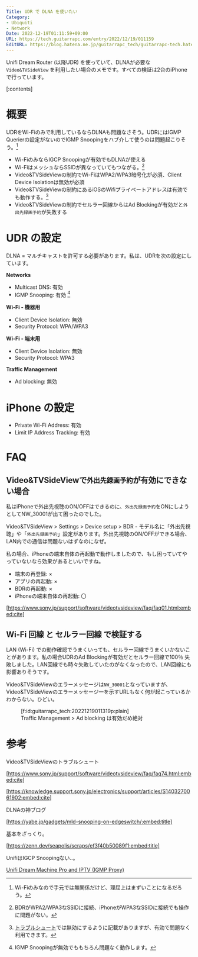 ```yaml
---
Title: UDR で DLNA を使いたい
Category:
- Ubiquiti
- Network
Date: 2022-12-19T01:11:59+09:00
URL: https://tech.guitarrapc.com/entry/2022/12/19/011159
EditURL: https://blog.hatena.ne.jp/guitarrapc_tech/guitarrapc-tech.hatenablog.com/atom/entry/4207112889946290675
---
```


Unifi Dream Router (以降UDR) を使っていて、DLNAが必要な  `Video&TVSideView`  を利用したい場合のメモです。すべての検証は2台のiPhoneで行っています。

[:contents]

# 概要

UDRをWi-Fiのみで利用しているならDLNAも問題なさそう。UDRにはIGMP Querierの設定がないのでIGMP Snoopingをハブ介して使うのは問題起こりそう。[^1]

* Wi-FiのみならIGCP Snoopingが有効でもDLNAが使える
* Wi-FiはメッシュならSSIDが異なっていてもつながる。[^3]
* Video&TVSideViewの制約でWi-FiはWPA2/WPA3暗号化が必須、Client Device Isolationは無効が必須
* Video&TVSideViewの制約にあるiOSのWifiプライベートアドレスは有効でも動作する。[^2]
* Video&TVSideViewの制約でセルラー回線からはAd Blockingが有効だと`外出先録画予約`が失敗する

# UDR の設定

DLNA = マルチキャストを許可する必要があります。私は、UDRを次の設定にしています。

**Networks**

* Multicast DNS: 有効
* IGMP Snooping: 有効 [^4]

**Wi-Fi - 機器用**

* Client Device Isolation: 無効
* Security Protocol: WPA/WPA3

**Wi-Fi - 端末用**

* Client Device Isolation: 無効
* Security Protocol: WPA3

**Traffic Management**

* Ad blocking: 無効

# iPhone の設定

* Private Wi-Fi Address: 有効
* Limit IP Address Tracking: 有効

# FAQ

## Video&TVSideViewで`外出先録画予約`が有効にできない場合

私はiPhoneで外出先視聴のON/OFFはできるのに、`外出先録画予約`をONにしようとしてNW_30001が出て困ったのでした。

Video&TVSideView > Settings > Device setup > BDR - モデル名に「外出先視聴」や「`外出先録画予約`」設定があります。外出先視聴のON/OFFができる場合、LAN内での通信は問題ないはずなのになぜ。

私の場合、iPhoneの端末自体の再起動で動作しましたので、もし困っていてやっていないなら効果があるといいですね。

* 端末の再登録: ×
* アプリの再起動: ×
* BDRの再起動: ×
* iPhoneの端末自体の再起動: 〇

[https://www.sony.jp/support/software/videotvsideview/faq/faq01.html:embed:cite]

## Wi-Fi 回線 と セルラー回線 で検証する

LAN (Wi-Fi) での動作確認でうまくいっても、セルラー回線でうまくいかないことがあります。私の場合UDRのAd Blockingが有効だとセルラー回線で100％ 失敗しました。LAN回線でも時々失敗していたのがなくなったので、LAN回線にも影響ありそうです。

Video&TVSideViewのエラーメッセージは`NW_30001`となっていますが、Video&TVSideViewのエラーメッセージ一を示すURLもなく何が起こっているかわからない。ひどい。

<figure class="figure-image figure-image-fotolife" title=" Traffic Management &gt; Ad blocking は有効だめ絶対">[f:id:guitarrapc_tech:20221219011319p:plain]<figcaption> Traffic Management &gt; Ad blocking は有効だめ絶対</figcaption></figure>

# 参考

Video&TVSideViewのトラブルシュート

[https://www.sony.jp/support/software/videotvsideview/faq/faq74.html:embed:cite]

[https://knowledge.support.sony.jp/electronics/support/articles/S1403270061902:embed:cite]

DLNAの神ブログ

[https://yabe.jp/gadgets/mld-snooping-on-edgeswitch/:embed:title]

基本をざっくり。

[https://zenn.dev/seapolis/scraps/ef3f40b50089f1:embed:title]

UnifiはIGCP Snoopingない..。

[Unifi Dream Machine Pro and IPTV (IGMP Proxy)](https://community.ui.com/questions/Unifi-Dream-Machine-Pro-and-IPTV-IGMP-Proxy/b97bee2f-333d-420c-b612-e5340b6e664e)



[^1]: Wi-Fiのみなので手元では無関係だけど、理屈上はまずいことになるだろう。
[^2]: [トラブルシュート](https://www.sony.jp/support/software/videotvsideview/faq/faq74.html)では無効にするように記載がありますが、有効で問題なく利用できます。
[^3]: BDRがWPA2/WPA3なSSIDに接続、iPhoneがWPA3なSSIDに接続でも操作に問題がない。
[^4]: IGMP Snoopingが無効でももちろん問題なく動作します。
